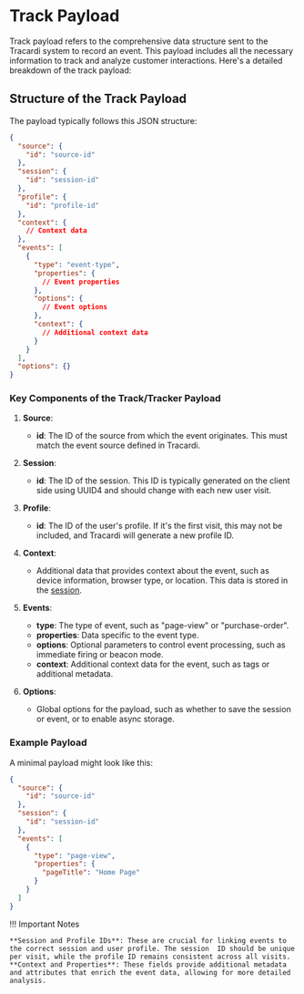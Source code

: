 # Track Payload

Track payload refers to the comprehensive data structure sent to the Tracardi system to record an
event. This payload includes all the necessary information to track and analyze customer interactions. Here's a detailed
breakdown of the track payload:

## Structure of the Track Payload

The payload typically follows this JSON structure:

```json title="Example of tracker payload"
{
  "source": {
    "id": "source-id"
  },
  "session": {
    "id": "session-id"
  },
  "profile": {
    "id": "profile-id"
  },
  "context": {
    // Context data
  },
  "events": [
    {
      "type": "event-type",
      "properties": {
        // Event properties
      },
      "options": {
        // Event options
      },
      "context": {
        // Additional context data
      }
    }
  ],
  "options": {}
}
```

### Key Components of the Track/Tracker Payload

1. **Source**:
    - **id**: The ID of the source from which the event originates. This must match the event source defined in
      Tracardi.

2. **Session**:
    - **id**: The ID of the session. This ID is typically generated on the client side using UUID4 and should change
      with each new user visit.

3. **Profile**:
    - **id**: The ID of the user's profile. If it's the first visit, this may not be included, and Tracardi will
      generate a new profile ID.

4. **Context**:
    - Additional data that provides context about the event, such as device information, browser type, or location. This data is stored in the [session](../components/session.md).

6. **Events**:
    - **type**: The type of event, such as "page-view" or "purchase-order".
    - **properties**: Data specific to the event type.
    - **options**: Optional parameters to control event processing, such as immediate firing or beacon mode.
    - **context**: Additional context data for the event, such as tags or additional metadata.

7. **Options**:
    - Global options for the payload, such as whether to save the session or event, or to enable async storage.

### Example Payload

A minimal payload might look like this:

```json title="Minimal payload"
{
  "source": {
    "id": "source-id"
  },
  "session": {
    "id": "session-id"
  },
  "events": [
    {
      "type": "page-view",
      "properties": {
        "pageTitle": "Home Page"
      }
    }
  ]
}
```

!!! Important Notes

    **Session and Profile IDs**: These are crucial for linking events to the correct session and user profile. The session  ID should be unique per visit, while the profile ID remains consistent across all visits.
    **Context and Properties**: These fields provide additional metadata and attributes that enrich the event data, allowing for more detailed analysis.

